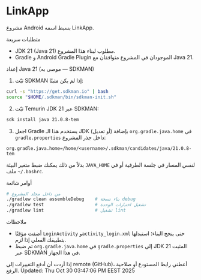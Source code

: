 # LinkApp

مشروع Android بسيط اسمه LinkApp.

متطلبات سريعة
- JDK 21 (Java 21) مطلوب لبناء هذا المشروع.
- Gradle و Android Gradle Plugin الموجودان في المشروع متوافقان مع Java 21.

إعداد Java 21 (موصى به — SDKMAN)
1. ثبّت SDKMAN إذا لم يكن مثبتًا:

```bash
curl -s "https://get.sdkman.io" | bash
source "$HOME/.sdkman/bin/sdkman-init.sh"
```

2. ثبّت Temurin JDK 21 عبر SDKMAN:

```bash
sdk install java 21.0.8-tem
```

3. اجعل Gradle يستخدم هذا الـ JDK بإضافة (أو تعديل) `org.gradle.java.home` في `gradle.properties` داخل جذر المشروع:

```
org.gradle.java.home=/home/<username>/.sdkman/candidates/java/21.0.8-tem
```

بدلاً من ذلك يمكنك ضبط متغير البيئة `JAVA_HOME` لنفس المسار في جلسة الطرفية أو في ملف `~/.bashrc`.

أوامر شائعة

```bash
# من داخل مجلد المشروع
./gradlew clean assembleDebug    # بناء نسخة debug
./gradlew test                   # تشغيل اختبارات الوحدة
./gradlew lint                   # تشغيل lint
```

ملاحظات
- أضفت مؤقتًا `LoginActivity` و`activity_login.xml` حتى ينجح البناء؛ استبدلها بتطبيقك الفعلي إذا لزم.
- تم ضبط `org.gradle.java.home` في `gradle.properties` إلى JDK 21 المثبت عبر SDKMAN في هذا الجهاز.

إذا أردت أن أدفع التغييرات إلى remote (GitHub)، أعطني رابط المستودع أو صلاحية الرفع.
Updated: Thu Oct 30 03:47:06 PM EEST 2025
